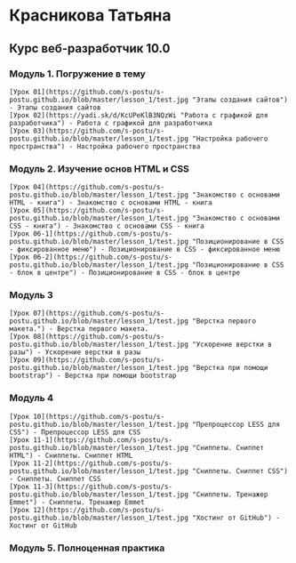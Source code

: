 # Красникова Татьяна
## Курс веб-разработчик 10.0


### Модуль 1. Погружение в тему
    [Урок 01](https://github.com/s-postu/s-postu.github.io/blob/master/lesson_1/test.jpg "Этапы создания сайтов") - Этапы создания сайтов
    [Урок 02](https://yadi.sk/d/KcUPeKlB3NQzWi "Работа с графикой для разработчика") - Работа с графикой для разработчика
    [Урок 03](https://github.com/s-postu/s-postu.github.io/blob/master/lesson_1/test.jpg "Настройка рабочего пространства") - Настройка рабочего пространства

### Модуль 2. Изучение основ HTML и CSS

    [Урок 04](https://github.com/s-postu/s-postu.github.io/blob/master/lesson_1/test.jpg "Знакомство с основами HTML - книга") - Знакомство с основами HTML - книга
    [Урок 05](https://github.com/s-postu/s-postu.github.io/blob/master/lesson_1/test.jpg "Знакомство с основами CSS - книга") - Знакомство с основами CSS - книга
    [Урок 06-1](https://github.com/s-postu/s-postu.github.io/blob/master/lesson_1/test.jpg "Позиционирование в CSS - фиксированное меню") - Позиционирование в CSS - фиксированное меню
    [Урок 06-2](https://github.com/s-postu/s-postu.github.io/blob/master/lesson_1/test.jpg "Позиционирование в CSS - блок в центре") - Позиционирование в CSS - блок в центре
    
### Модуль 3

    [Урок 07](https://github.com/s-postu/s-postu.github.io/blob/master/lesson_1/test.jpg "Верстка первого макета.") - Верстка первого макета.
    [Урок 08](https://github.com/s-postu/s-postu.github.io/blob/master/lesson_1/test.jpg "Ускорение верстки в разы") - Ускорение верстки в разы
    [Урок 09](https://github.com/s-postu/s-postu.github.io/blob/master/lesson_1/test.jpg "Верстка при помощи bootstrap") - Верстка при помощи bootstrap
    
### Модуль 4

    [Урок 10](https://github.com/s-postu/s-postu.github.io/blob/master/lesson_1/test.jpg "Препроцессор LESS для CSS") - Препроцессор LESS для CSS
    [Урок 11-1](https://github.com/s-postu/s-postu.github.io/blob/master/lesson_1/test.jpg "Сниппеты. Сниппет HTML") - Сниппеты. Сниппет HTML
    [Урок 11-2](https://github.com/s-postu/s-postu.github.io/blob/master/lesson_1/test.jpg "Сниппеты. Сниппет CSS") - Сниппеты. Сниппет CSS
    [Урок 11-3](https://github.com/s-postu/s-postu.github.io/blob/master/lesson_1/test.jpg "Сниппеты. Тренажер Emmet") - Сниппеты. Тренажер Emmet
    [Урок 12](https://github.com/s-postu/s-postu.github.io/blob/master/lesson_1/test.jpg "Хостинг от GitHub") - Хостинг от GitHub
    
### Модуль 5. Полноценная практика


